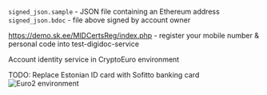 `signed_json.sample` - JSON file containing an Ethereum address
`signed_json.bdoc` - file above signed by account owner


https://demo.sk.ee/MIDCertsReg/index.php - register your mobile number & personal code into test-digidoc-service

Account identity service in  CryptoEuro environment

TODO: Replace Estonian ID card with Sofitto banking card
![Euro2 environment](https://github.com/cryptofiat/contract/raw/master/eth-eur-0-41.png)
